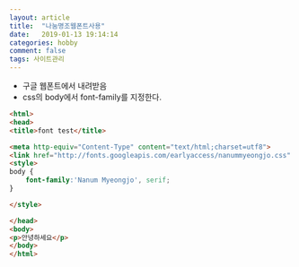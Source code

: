 ```yaml
---
layout: article
title:  "나눔명조웹폰트사용"
date:   2019-01-13 19:14:14
categories: hobby
comment: false
tags: 사이트관리
---
```


* 구글 웹폰트에서 내려받음
* css의 body에서 font-family를 지정한다.

~~~ html
<html>
<head>
<title>font test</title>

<meta http-equiv="Content-Type" content="text/html;charset=utf8"> 
<link href="http://fonts.googleapis.com/earlyaccess/nanummyeongjo.css" rel="stylesheet" type="text/css" />
<style>
body {
	font-family:'Nanum Myeongjo', serif;
}

</style>

</head>
<body>
<p>안녕하세요</p>
</body>
</html>
~~~
